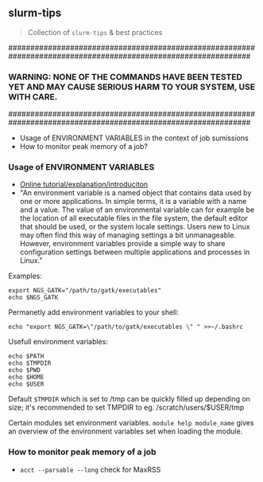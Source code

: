 ## slurm-tips
> Collection of `slurm-tips` & best practices

###############################################################################################################
### WARNING: NONE OF THE COMMANDS HAVE BEEN TESTED YET AND MAY CAUSE SERIOUS HARM TO YOUR SYSTEM, USE WITH CARE. #
###############################################################################################################

* Usage of ENVIRONMENT VARIABLES in the context of job sumissions
* How to monitor peak memory of a job?


### Usage of ENVIRONMENT VARIABLES
+ [Online tutorial/explanation/introduciton](https://wiki.archlinux.org/index.php/Environment_variables)
+ "An environment variable is a named object that contains data used by one or more applications. In simple terms, it is a variable with a name and a value. The value of an environmental variable can for example be the location of all executable files in the file system, the default editor that should be used, or the system locale settings. Users new to Linux may often find this way of managing settings a bit unmanageable. However, environment variables provide a simple way to share configuration settings between multiple applications and processes in Linux."

Examples:

```
export NGS_GATK="/path/to/gatk/executables"
echo $NGS_GATK
```

Permanetly add environment variables to your shell:

```
echo "export NGS_GATK=\"/path/to/gatk/executables \" " >>~/.bashrc
```
Usefull environment variables:
 
```
echo $PATH
echo $TMPDIR
echo $PWD
echo $HOME
echo $USER
```
 
Default ```$TMPDIR``` which is set to /tmp can be quickly filled up depending on size; it's recommended to set TMPDIR to eg. /scratch/users/$USER/tmp

Certain modules set environment variables. ```module help module_name``` gives an overview of the environment variables set when loading the module.
 
 
 ### How to monitor peak memory of a job
+ ```acct --parsable --long``` check for MaxRSS 
